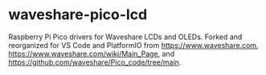 # waveshare-pico-lcd
Raspberry Pi Pico drivers for Waveshare LCDs and OLEDs.  Forked and reorganized for VS Code and PlatformIO from https://www.waveshare.com, https://www.waveshare.com/wiki/Main_Page, and https://github.com/waveshare/Pico_code/tree/main.
